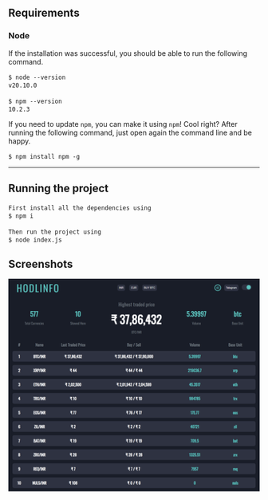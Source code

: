## Requirements

### Node

If the installation was successful, you should be able to run the following command.

    $ node --version
    v20.10.0

    $ npm --version
    10.2.3

If you need to update `npm`, you can make it using `npm`! Cool right? After running the following command, just open again the command line and be happy.

    $ npm install npm -g

---



## Running the project

    First install all the dependencies using
    $ npm i

    Then run the project using 
    $ node index.js

## Screenshots

![ScreenShot](public/ss.png)
